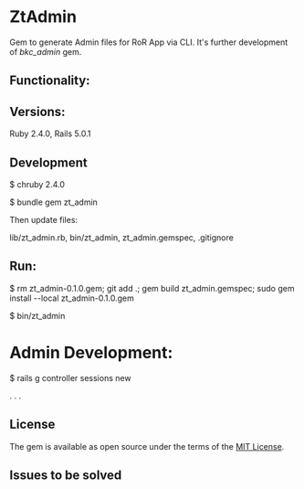 # ZtAdmin

Gem to generate Admin files for RoR App via CLI. It's further development of *bkc_admin* gem.

## Functionality:



## Versions:

Ruby 2.4.0, Rails 5.0.1

## Development

$ chruby 2.4.0

$ bundle gem zt_admin

Then update files:

  lib/zt_admin.rb, bin/zt_admin, zt_admin.gemspec, .gitignore

## Run:

$ rm zt_admin-0.1.0.gem; git add .; gem build zt_admin.gemspec; sudo gem install --local zt_admin-0.1.0.gem

$ bin/zt_admin

# Admin Development:

$ rails g controller sessions new

. . .

## License

The gem is available as open source under the terms of the [MIT License](http://opensource.org/licenses/MIT).

## Issues to be solved

